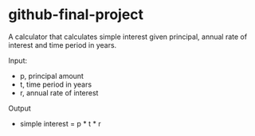 # github-final-project

A calculator that calculates simple interest given principal, annual rate of interest and time period in years.

Input:
  - p, principal amount
  - t, time period in years
  - r, annual rate of interest
  
Output
  - simple interest = p * t * r
